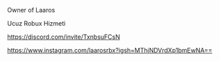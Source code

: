 Owner of Laaros

Ucuz Robux Hizmeti

https://discord.com/invite/TxnbsuFCsN

https://www.instagram.com/laarosrbx?igsh=MThjNDVrdXp1bmEwNA==
